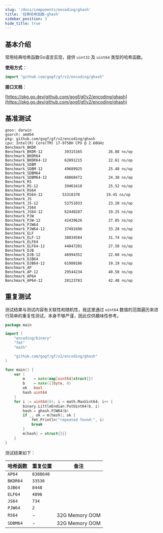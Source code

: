 ```yaml
---
slug: '/docs/components/encoding/ghash'
title: '经典哈希函数-ghash'
sidebar_position: 3
hide_title: true
---
```


## 基本介绍

常用经典哈希函数Go语言实现，提供 `uint32` 及 `uint64` 类型的哈希函数。

**使用方式**：

```go
import "github.com/gogf/gf/v2/encoding/ghash"
```

**接口文档**：

[https://pkg.go.dev/github.com/gogf/gf/v2/encoding/ghash](https://pkg.go.dev/github.com/gogf/gf/v2/encoding/ghash)

## 基准测试

```
goos: darwin
goarch: amd64
pkg: github.com/gogf/gf/v2/encoding/ghash
cpu: Intel(R) Core(TM) i7-9750H CPU @ 2.60GHz
Benchmark_BKDR
Benchmark_BKDR-12          39315165            26.88 ns/op
Benchmark_BKDR64
Benchmark_BKDR64-12        62891215            22.61 ns/op
Benchmark_SDBM
Benchmark_SDBM-12          49689925            25.40 ns/op
Benchmark_SDBM64
Benchmark_SDBM64-12        48860472            24.38 ns/op
Benchmark_RS
Benchmark_RS-12            39463418            25.52 ns/op
Benchmark_RS64
Benchmark_RS64-12         53318370            19.45 ns/op
Benchmark_JS
Benchmark_JS-12            53751033            23.20 ns/op
Benchmark_JS64
Benchmark_JS64-12          62440287            19.25 ns/op
Benchmark_PJW
Benchmark_PJW-12           42439626            27.85 ns/op
Benchmark_PJW64
Benchmark_PJW64-12         37491696            33.28 ns/op
Benchmark_ELF
Benchmark_ELF-12           38034584            31.74 ns/op
Benchmark_ELF64
Benchmark_ELF64-12         44047201            27.58 ns/op
Benchmark_DJB
Benchmark_DJB-12           46994352            22.60 ns/op
Benchmark_DJB64
Benchmark_DJB64-12         61980186            19.19 ns/op
Benchmark_AP
Benchmark_AP-12            29544234            40.58 ns/op
Benchmark_AP64
Benchmark_AP64-12          28123783            42.48 ns/op
```

## 重复测试

测试结果与测试内容有关联性和随机性，我这里通过 `uint64` 数值的范围遍历来进行简单的重复性测试，本身不够严谨，因此仅供趣味性参考。

```go
package main

import (
    "encoding/binary"
    "fmt"
    "math"

    "github.com/gogf/gf/v2/encoding/ghash"
)

func main() {
    var (
        m    = make(map[uint64]struct{})
        b    = make([]byte, 8)
        ok   bool
        hash uint64
    )
    for i := uint64(0); i < math.MaxUint64; i++ {
        binary.LittleEndian.PutUint64(b, i)
        hash = ghash.PJW64(b)
        if _, ok = m[hash]; ok {
            fmt.Println("repeated found:", i)
            break
        }
        m[hash] = struct{}{}
    }
}
```

测试结果如下：

| 哈希函数 | 重复位置 | 备注 |
| --- | --- | --- |
| `AP64` | `8388640` |  |
| `BKDR64` | `33536` |  |
| `DJB64` | `8448` |  |
| `ELF64` | `4096` |  |
| `JS64` | `734` |  |
| `PJW64` | `2` |  |
| `RS64` | - | 32G Memory OOM |
| `SDBM64` | - | 32G Memory OOM |